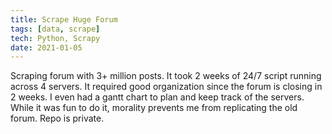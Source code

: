 ```yaml
---
title: Scrape Huge Forum
tags: [data, scrape]
tech: Python, Scrapy
date: 2021-01-05
---
```

Scraping forum with 3+ million posts. It took 2 weeks of 24/7 script running across 4 servers. It required good organization since the forum is closing in 2 weeks. I even had a gantt chart to plan and keep track of the servers. While it was fun to do it, morality prevents me from replicating the old forum.
Repo is private.
